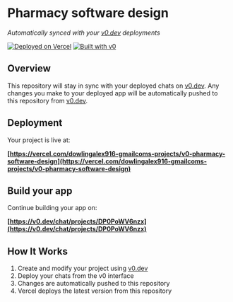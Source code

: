 # Pharmacy software design

*Automatically synced with your [v0.dev](https://v0.dev) deployments*

[![Deployed on Vercel](https://img.shields.io/badge/Deployed%20on-Vercel-black?style=for-the-badge&logo=vercel)](https://vercel.com/dowlingalex916-gmailcoms-projects/v0-pharmacy-software-design)
[![Built with v0](https://img.shields.io/badge/Built%20with-v0.dev-black?style=for-the-badge)](https://v0.dev/chat/projects/DP0PoWV6nzx)

## Overview

This repository will stay in sync with your deployed chats on [v0.dev](https://v0.dev).
Any changes you make to your deployed app will be automatically pushed to this repository from [v0.dev](https://v0.dev).

## Deployment

Your project is live at:

**[https://vercel.com/dowlingalex916-gmailcoms-projects/v0-pharmacy-software-design](https://vercel.com/dowlingalex916-gmailcoms-projects/v0-pharmacy-software-design)**

## Build your app

Continue building your app on:

**[https://v0.dev/chat/projects/DP0PoWV6nzx](https://v0.dev/chat/projects/DP0PoWV6nzx)**

## How It Works

1. Create and modify your project using [v0.dev](https://v0.dev)
2. Deploy your chats from the v0 interface
3. Changes are automatically pushed to this repository
4. Vercel deploys the latest version from this repository
